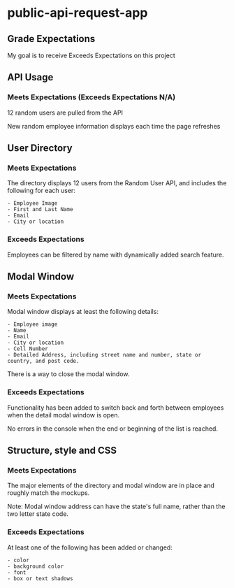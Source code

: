 # public-api-request-app

## Grade Expectations

My goal is to receive Exceeds Expectations on this project

## API Usage

### Meets Expectations (Exceeds Expectations N/A)

12 random users are pulled from the API

New random employee information displays each time the page refreshes

## User Directory

### Meets Expectations

The directory displays 12 users from the Random User API, and includes the following for each user:

    - Employee Image
    - First and Last Name
    - Email
    - City or location

### Exceeds Expectations

Employees can be filtered by name with dynamically added search feature.

## Modal Window

### Meets Expectations

Modal window displays at least the following details:

    - Employee image
    - Name
    - Email
    - City or location
    - Cell Number
    - Detailed Address, including street name and number, state or country, and post code.

There is a way to close the modal window.

### Exceeds Expectations

Functionality has been added to switch back and forth between employees when the detail modal window is open.

No errors in the console when the end or beginning of the list is reached.

## Structure, style and CSS

### Meets Expectations

The major elements of the directory and modal window are in place and roughly match the mockups.

Note: Modal window address can have the state's full name, rather than the two letter state code.

### Exceeds Expectations

At least one of the following has been added or changed:

    - color
    - background color
    - font
    - box or text shadows
